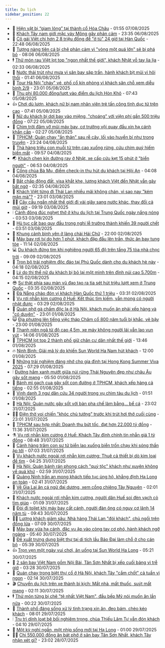 ```yaml
---
title: Du lịch
sidebar_position: 22
---
```


<!-- dantri-du-lich:START -->
- 🥰 [Hiện vật bị “giam lỏng” tại thành cổ Hóa Châu](https://dantri.com.vn/du-lich/hien-vat-bi-giam-long-tai-thanh-co-hoa-chau-20250806161055849.htm) - 01:55 07/08/2025
- 🥰 [Khách Tây nam giới mặc váy Mông gây phản cảm](https://dantri.com.vn/du-lich/khach-tay-nam-gioi-mac-vay-mong-gay-phan-cam-20250806215337540.htm) - 23:35 06/08/2025
- 🐻 [Cô gái Việt chi hơn 2,8 triệu đồng để &quot;ở tù&quot; 24 giờ tại Hàn Quốc](https://dantri.com.vn/du-lich/co-gai-viet-chi-hon-28-trieu-dong-de-o-tu-24-gio-tai-han-quoc-20250805161302661.htm) - 22:48 06/08/2025
- 🤩 [Tượng nàng tiên cá bị chê phản cảm vì &quot;vòng một quá lớn&quot; sẽ bị phá bỏ](https://dantri.com.vn/du-lich/tuong-nang-tien-ca-bi-che-phan-cam-vi-vong-mot-qua-lon-se-bi-pha-bo-20250806125414249.htm) - 08:06 06/08/2025
- 🕴 [Thử món rau Việt lọt top &quot;ngon nhất thế giới&quot;, khách Nhật vỗ tay lia lịa](https://dantri.com.vn/du-lich/thu-mon-rau-viet-lot-top-ngon-nhat-the-gioi-khach-nhat-vo-tay-lia-lia-20250806092123703.htm) - 02:33 06/08/2025
- 🤩 [Nước thải trút như mưa vì sân bay sập trần, hành khách bịt mũi vì hôi thối](https://dantri.com.vn/du-lich/nuoc-thai-trut-nhu-mua-vi-san-bay-sap-tran-hanh-khach-bit-mui-vi-hoi-thoi-20250805232840319.htm) - 01:41 06/08/2025
- 🤠 [Tour Hà Nội &quot;cháy&quot; vé, phố cổ kín phòng vì khách săn chỗ xem diễu binh 2/9](https://dantri.com.vn/du-lich/tour-ha-noi-chay-ve-pho-co-kin-phong-vi-khach-san-cho-xem-dieu-binh-29-20250804174032199.htm) - 23:01 05/08/2025
- 💪 [Thu phí 80.000 đồng/lượt vào điểm du lịch Hòn Khô](https://dantri.com.vn/du-lich/thu-phi-80000-dongluot-vao-diem-du-lich-hon-kho-20250805114114800.htm) - 07:43 05/08/2025
- 👍 [Chơi dù lượn, khách nữ bị nam nhân viên trẻ tấn công tình dục từ trên cao](https://dantri.com.vn/du-lich/choi-du-luon-khach-nu-bi-nam-nhan-vien-tre-tan-cong-tinh-duc-tu-tren-cao-20250805121827088.htm) - 07:41 05/08/2025
- 🚦 [Nữ du khách bị dơi bay vào miệng, &quot;choáng&quot; với viện phí gần 500 triệu đồng](https://dantri.com.vn/du-lich/nu-du-khach-bi-doi-bay-vao-mieng-choang-voi-vien-phi-gan-500-trieu-dong-20250805004127918.htm) - 07:22 05/08/2025
- 💪 [Chim trời đâm vỡ mũi máy bay, cơ trưởng vội quay đầu xin hạ cánh khẩn cấp](https://dantri.com.vn/du-lich/chim-troi-dam-vo-mui-may-bay-co-truong-voi-quay-dau-xin-ha-canh-khan-cap-20250804225406974.htm) - 02:27 05/08/2025
- 💃 [TPHCM: Quán chay &quot;ẩn thân&quot; sau rễ cây, lối vào huyền bí như trong truyện](https://dantri.com.vn/du-lich/tphcm-quan-chay-an-than-sau-re-cay-loi-vao-huyen-bi-nhu-trong-truyen-20250804223813826.htm) - 23:24 04/08/2025
- 👺 [Thả hàng triệu con muỗi từ trên cao xuống rừng, cứu chim quý hiếm biến mất](https://dantri.com.vn/du-lich/tha-hang-trieu-con-muoi-tu-tren-cao-xuong-rung-cuu-chim-quy-hiem-bien-mat-20250804155410570.htm) - 09:57 04/08/2025
- 🌏 [Khách chen kín đường ray ở Nhật, xe cấp cứu kẹt 15 phút ở &quot;biển người&quot;](https://dantri.com.vn/du-lich/khach-chen-kin-duong-ray-o-nhat-xe-cap-cuu-ket-15-phut-o-bien-nguoi-20250804110508020.htm) - 06:53 04/08/2025
- 🎡 [Cổng chùa Bà Mụ, điểm check-in thu hút du khách tại Hội An](https://dantri.com.vn/du-lich/cong-chua-ba-mu-diem-check-in-thu-hut-du-khach-tai-hoi-an-20250803110926134.htm) - 04:08 04/08/2025
- 🧰 [Bất chấp động đất, visa khắt khe, lượng khách Việt đến Nhật vẫn gây bất ngờ](https://dantri.com.vn/du-lich/bat-chap-dong-dat-visa-khat-khe-luong-khach-viet-den-nhat-van-gay-bat-ngo-20250802174000113.htm) - 02:35 04/08/2025
- 💂 [Khách Việt từng đi Thái Lan nhiều mãi không chán, vì sao nay &quot;kém mặn mà&quot;?](https://dantri.com.vn/du-lich/khach-viet-tung-di-thai-lan-nhieu-mai-khong-chan-vi-sao-nay-kem-man-ma-20250731224629766.htm) - 23:01 03/08/2025
- 🧑‍🏫 [Cây cầu ngắn nhất thế giới đi vài giây sang nước khác, thay đổi cả múi giờ](https://dantri.com.vn/du-lich/cay-cau-ngan-nhat-the-gioi-di-vai-giay-sang-nuoc-khac-thay-doi-ca-mui-gio-20250803153426137.htm) - 09:19 03/08/2025
- 🕯 [Cảnh đông đúc nghẹt thở ở khu du lịch tại Trung Quốc ngày nắng nóng](https://dantri.com.vn/du-lich/canh-dong-duc-nghet-tho-o-khu-du-lich-tai-trung-quoc-ngay-nang-nong-20250803073435616.htm) - 03:53 03/08/2025
- 👀 [Hủ tục cắt bao quy đầu trong nghi lễ trưởng thành khiến 39 người chết](https://dantri.com.vn/du-lich/hu-tuc-cat-bao-quy-dau-trong-nghi-le-truong-thanh-khien-39-nguoi-chet-20250802233503190.htm) - 03:51 03/08/2025
- 🎉 [Khung cảnh bình yên ở làng chài Hải Chữ](https://dantri.com.vn/du-lich/khung-canh-binh-yen-o-lang-chai-hai-chu-20250731231400924.htm) - 22:00 02/08/2025
- 🌊 [Máy bay rơi tự do hơn 1 phút, khách đập đầu lên trần, thức ăn bay tung tóe](https://dantri.com.vn/du-lich/may-bay-roi-tu-do-hon-1-phut-khach-dap-dau-len-tran-thuc-an-bay-tung-toe-20250802165431834.htm) - 11:14 02/08/2025
- 💻 [Du khách đứng tim khi nghiêng người 65 độ trên tầng 75 tòa nhà chọc trời](https://dantri.com.vn/du-lich/du-khach-dung-tim-khi-nghieng-nguoi-65-do-tren-tang-75-toa-nha-choc-troi-20250801233658257.htm) - 09:09 02/08/2025
- 💪 [Trọn bộ trải nghiệm độc đáo tại Phú Quốc dành cho du khách hè này](https://dantri.com.vn/du-lich/tron-bo-trai-nghiem-doc-dao-tai-phu-quoc-danh-cho-du-khach-he-nay-20250802105621686.htm) - 04:18 02/08/2025
- 👺 [Lý do thi thể nữ du khách bị bỏ lại một mình trên đỉnh núi cao 5.700m](https://dantri.com.vn/du-lich/ly-do-thi-the-nu-du-khach-bi-bo-lai-mot-minh-tren-dinh-nui-cao-5700m-20250802110455209.htm) - 04:15 02/08/2025
- 😎 [Sự thật phía sau màn vũ đạo tạo ra tia sét hút triệu lượt xem ở Trung Quốc](https://dantri.com.vn/du-lich/su-that-phia-sau-man-vu-dao-tao-ra-tia-set-hut-trieu-luot-xem-o-trung-quoc-20250731003631032.htm) - 03:35 02/08/2025
- 🌋 [Đà Nẵng chào đón vị khách Hàn Quốc thứ 1 triệu](https://dantri.com.vn/du-lich/da-nang-chao-don-vi-khach-han-quoc-thu-1-trieu-20250802073829143.htm) - 03:31 02/08/2025
- 🌝 [Vụ rơi nhẫn kim cương ở Huế: Kết thúc tìm kiếm, vẫn mong có người nhặt được](https://dantri.com.vn/du-lich/vu-roi-nhan-kim-cuong-o-hue-ket-thuc-tim-kiem-van-mong-co-nguoi-nhat-duoc-20250801190544602.htm) - 03:29 02/08/2025
- 🧠 [Quán phở gà chấm độc lạ ở Hà Nội, khách muốn ăn phải xếp hàng và &quot;có duyên&quot;](https://dantri.com.vn/du-lich/quan-pho-ga-cham-doc-la-o-ha-noi-khach-muon-an-phai-xep-hang-va-co-duyen-20250801164548660.htm) - 23:01 01/08/2025
- 😺 [Địa phương lên tiếng việc tháp Chăm cổ 800 năm tuổi bị khắc, vẽ bậy](https://dantri.com.vn/du-lich/dia-phuong-len-tieng-viec-thap-cham-co-800-nam-tuoi-bi-khac-ve-bay-20250801131508391.htm) - 23:00 01/08/2025
- 💂 [Thanh niên ngã từ độ cao 4,5m, xe máy không người lái vẫn lao vun vút](https://dantri.com.vn/du-lich/thanh-nien-nga-tu-do-cao-45m-xe-may-khong-nguoi-lai-van-lao-vun-vut-20250801094401879.htm) - 14:06 01/08/2025
- 🌮 [TPHCM lọt top 2 thành phố giữ chân cư dân nhất thế giới](https://dantri.com.vn/du-lich/tphcm-lot-top-2-thanh-pho-giu-chan-cu-dan-nhat-the-gioi-20250801192556086.htm) - 13:46 01/08/2025
- 🔥 [Ninh Bình: Giải mã lý do khiến Sun World Ha Nam hút khách](https://dantri.com.vn/du-lich/ninh-binh-giai-ma-ly-do-khien-sun-world-ha-nam-hut-khach-20250801174307781.htm) - 12:00 01/08/2025
- 🦏 [Những trải nghiệm đáng nhớ cho gia đình tại Hong Kong Summer Viva 2025](https://dantri.com.vn/du-lich/nhung-trai-nghiem-dang-nho-cho-gia-dinh-tai-hong-kong-summer-viva-2025-20250801140203553.htm) - 07:29 01/08/2025
- 🕯 [Đường hầm xanh mướt giữa núi rừng Thái Nguyên đẹp như châu Âu gây sốt mạng](https://dantri.com.vn/du-lich/duong-ham-xanh-muot-giua-nui-rung-thai-nguyen-dep-nhu-chau-au-gay-sot-mang-20250801112319985.htm) - 05:50 01/08/2025
- 🐻 [Bánh mì gạch cua gây sốt con đường ở TPHCM, khách xếp hàng cả tiếng](https://dantri.com.vn/du-lich/banh-mi-gach-cua-gay-sot-con-duong-o-tphcm-khach-xep-hang-ca-tieng-20250801084809509.htm) - 02:55 01/08/2025
- 🥸 [Vinh danh 3 ngư dân cứu 34 người trong vụ chìm tàu du lịch](https://dantri.com.vn/du-lich/vinh-danh-3-ngu-dan-cuu-34-nguoi-trong-vu-chim-tau-du-lich-20250801083210864.htm) - 01:51 01/08/2025
- 💂 [Hà Nội: Quán nước gây sốt với bàn pha chế làm bằng… bể cá](https://dantri.com.vn/du-lich/ha-noi-quan-nuoc-gay-sot-voi-ban-pha-che-lam-bang-be-ca-20250730143451422.htm) - 23:02 31/07/2025
- 🧑‍💻 [Điện thờ voi chiến &quot;khóc chủ tướng&quot; trước khi trút hơi thở cuối cùng](https://dantri.com.vn/du-lich/dien-tho-voi-chien-khoc-chu-tuong-truoc-khi-trut-hoi-tho-cuoi-cung-20250729171646949.htm) - 23:01 31/07/2025
- 💪 [TPHCM sau hợp nhất: Doanh thu bứt tốc, đạt hơn 22.000 tỷ đồng](https://dantri.com.vn/du-lich/tphcm-sau-hop-nhat-doanh-thu-but-toc-dat-hon-22000-ty-dong-20250731174519328.htm) - 11:36 31/07/2025
- ⚗️ [Vụ rơi nhẫn kim cương ở Huế: Khách Tây đính chính tin nhẫn giá 1 tỷ đồng](https://dantri.com.vn/du-lich/vu-roi-nhan-kim-cuong-o-hue-khach-tay-dinh-chinh-tin-nhan-gia-1-ty-dong-20250731152518265.htm) - 08:48 31/07/2025
- 🌁 [Cảnh hàng trăm con sư tử biển lao xuống biển trốn chạy khi sóng thần ập tới](https://dantri.com.vn/du-lich/canh-hang-tram-con-su-tu-bien-lao-xuong-bien-tron-chay-khi-song-than-ap-toi-20250731125910356.htm) - 07:03 31/07/2025
- 🧰 [Vụ khách nước ngoài rơi nhẫn kim cương: Thuê cả thiết bị dò kim loại để tìm](https://dantri.com.vn/du-lich/vu-khach-nuoc-ngoai-roi-nhan-kim-cuong-thue-ca-thiet-bi-do-kim-loai-de-tim-20250731101825083.htm) - 04:25 31/07/2025
- 🧰 [Hà Nội: Quán bánh rán phong cách &quot;quý tộc&quot; khách như xuyên không về quá khứ](https://dantri.com.vn/du-lich/ha-noi-quan-banh-ran-phong-cach-quy-toc-khach-nhu-xuyen-khong-ve-qua-khu-20250731012322654.htm) - 02:59 31/07/2025
- 🎉 [Quảng Ninh trấn an mong khách tiếp tục ủng hộ, khẳng định Hạ Long an toàn](https://dantri.com.vn/du-lich/quang-ninh-tran-an-mong-khach-tiep-tuc-ung-ho-khang-dinh-ha-long-an-toan-20250730233323693.htm) - 02:41 31/07/2025
- 🤩 [Về Gia Lai ăn cá ngừ đại dương, xem cồng chiêng Tây Nguyên](https://dantri.com.vn/du-lich/ve-gia-lai-an-ca-ngu-dai-duong-xem-cong-chieng-tay-nguyen-20250731062505485.htm) - 02:01 31/07/2025
- 👺 [Khách nước ngoài rơi nhẫn kim cương, người dân Huế soi đèn vạch cỏ tìm giúp](https://dantri.com.vn/du-lich/khach-nuoc-ngoai-roi-nhan-kim-cuong-nguoi-dan-hue-soi-den-vach-co-tim-giup-20250731075051249.htm) - 01:09 31/07/2025
- 🧠 [Đòi đi toilet khi máy bay cất cánh, người đàn ông có nguy cơ lãnh 14 năm tù](https://dantri.com.vn/du-lich/doi-di-toilet-khi-may-bay-cat-canh-nguoi-dan-ong-co-nguy-co-lanh-14-nam-tu-20250730002020629.htm) - 09:43 30/07/2025
- 👨‍🏫 [Lượng khách giảm sâu: Nhà hàng Thái Lan &quot;đói khách&quot;, chủ ngồi trên đống lửa](https://dantri.com.vn/du-lich/luong-khach-giam-sau-nha-hang-thai-lan-doi-khach-chu-ngoi-tren-dong-lua-20250730133605560.htm) - 07:09 30/07/2025
- 🦅 [Máy bay vừa hạ cánh, đặc vụ ập vào còng tay cơ phó, hành khách ngỡ ngàng](https://dantri.com.vn/du-lich/may-bay-vua-ha-canh-dac-vu-ap-vao-cong-tay-co-pho-hanh-khach-ngo-ngang-20250730014311731.htm) - 05:40 30/07/2025
- 🌊 [Đề xuất trưng dụng biệt thự tại di tích lầu Bảo Đại làm chỗ ở cho cán bộ](https://dantri.com.vn/du-lich/de-xuat-trung-dung-biet-thu-tai-di-tich-lau-bao-dai-lam-cho-o-cho-can-bo-20250730120645635.htm) - 05:39 30/07/2025
- 👍 [Trọn vẹn một ngày vui chơi, ăn uống tại Sun World Ha Long](https://dantri.com.vn/du-lich/tron-ven-mot-ngay-vui-choi-an-uong-tai-sun-world-ha-long-20250730112202275.htm) - 05:21 30/07/2025
- 🫶 [2 sân bay Việt Nam gồm Nội Bài, Tân Sơn Nhất bị xếp cuối bảng vì trễ giờ](https://dantri.com.vn/du-lich/2-san-bay-viet-nam-gom-noi-bai-tan-son-nhat-bi-xep-cuoi-bang-vi-tre-gio-20250730101208641.htm) - 03:28 30/07/2025
- 💯 [Quán chay trong biệt thự cổ ở Hà Nội, khách Tây &quot;cắm chốt&quot; cả tuần vì ngon](https://dantri.com.vn/du-lich/quan-chay-trong-biet-thu-co-o-ha-noi-khach-tay-cam-chot-ca-tuan-vi-ngon-20250728075801891.htm) - 02:14 30/07/2025
- 🎬 [Chuyến du lịch trên xe thành bi kịch: Mất nhà, mất thuốc, suýt mất mạng](https://dantri.com.vn/du-lich/chuyen-du-lich-tren-xe-thanh-bi-kich-mat-nha-mat-thuoc-suyt-mat-mang-20250729223059741.htm) - 02:11 30/07/2025
- 🕴 [Thử món từng bị chê &quot;tệ nhất Việt Nam&quot;, đầu bếp Mỹ nói muốn ăn lần nữa](https://dantri.com.vn/du-lich/thu-mon-tung-bi-che-te-nhat-viet-nam-dau-bep-my-noi-muon-an-lan-nua-20250729155133784.htm) - 00:22 30/07/2025
- 🦅 [Thành phố đáng sống xử lý tình trạng xin ăn, đeo bám, chèo kéo khách](https://dantri.com.vn/du-lich/thanh-pho-dang-song-xu-ly-tinh-trang-xin-an-deo-bam-cheo-keo-khach-20250729105520156.htm) - 08:01 29/07/2025
- 🕯 [Trụ trì dính loạt bê bối nghiêm trọng, chùa Thiếu Lâm Tự vẫn đón khách](https://dantri.com.vn/du-lich/tru-tri-dinh-loat-be-boi-nghiem-trong-chua-thieu-lam-tu-van-don-khach-20250729110343818.htm) - 04:10 29/07/2025
- 🥸 [Một kỳ nghỉ ngắn, một nhịp sống mới tại Hạ Long](https://dantri.com.vn/du-lich/mot-ky-nghi-ngan-mot-nhip-song-moi-tai-ha-long-20250728164700737.htm) - 01:00 29/07/2025
- 👨‍🏫 [Chi 550.000 đồng ăn bát phở ở sân bay Tân Sơn Nhất, khách Tây nhận xét gì?](https://dantri.com.vn/du-lich/chi-550000-dong-an-bat-pho-o-san-bay-tan-son-nhat-khach-tay-nhan-xet-gi-20250728230513829.htm) - 23:02 28/07/2025<!-- dantri-du-lich:END -->
